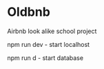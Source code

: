 # Oldbnb

Airbnb look alike school project

npm run dev - start localhost

npm run d - start database
